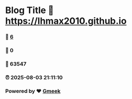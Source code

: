 # Blog Title :link: https://lhmax2010.github.io 
### :page_facing_up: [6](https://lhmax2010.github.io/tag.html) 
### :speech_balloon: 0 
### :hibiscus: 63547 
### :alarm_clock: 2025-08-03 21:11:10 
### Powered by :heart: [Gmeek](https://github.com/Meekdai/Gmeek)
